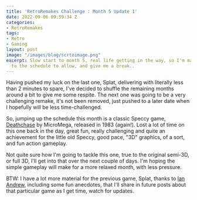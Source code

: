 ```yaml
---
title: 'RetroRemakes Challenge : Month 5 Update 1'
date: 2022-09-06 09:59:34 Z
categories:
- RetroRemakes
tags:
- Retro
- Gaming
layout: post
image: "/images/blog/scrtoimage.png"
excerpt: Slow start to month 5, real life getting in the way, so I'm making some changes
  to the schedule to allow, and give me a break..
---
```


Having pushed my luck on the last one, Splat, delivering with literally less than 2 minutes to spare, I've decided to shuffle the remaining months around a bit to give me some respite. The next one was going to be a very challenging remake, it's not been removed, just pushed to a later date when I hopefully will be less time-challenged.

So, jumping up the schedule this month is a classic Speccy game, [Deathchase](https://spectrumcomputing.co.uk/entry/1303/ZX-Spectrum/Deathchase) by MicroMega, released in 1983 (again!). Lost a lot of time on this one back in the day, great fun, really challenging and quite an achievement for the little old Speccy, good pace, "3D" graphics, of a sort, and fun action gameplay. 

Not quite sure how I'm going to tackle this one, true to the original semi-3D, or full 3D, I'll get into that over the next couple of days. I'm hoping the simple gameplay will make for a more relaxed month, with less pressure.

BTW: I have a lot more material for the previous game, Splat, thanks to [Ian Andrew](https://www.ianandrew.com/), including some fun anecdotes, that I'll share in future posts about that particular game as I get time, watch for updates.